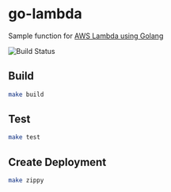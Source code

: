 # go-lambda

Sample function for [AWS Lambda using Golang](https://aws.amazon.com/blogs/compute/announcing-go-support-for-aws-lambda/)

![Build Status](https://github.com/shreyu86/go-lambda/workflows/Test/badge.svg)

## Build

```bash
make build
```

## Test

```bash
make test
```

## Create Deployment

```bash
make zippy
```
